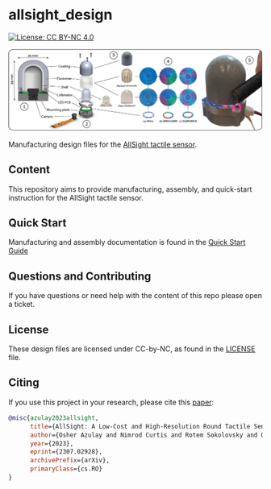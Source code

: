 # allsight_design

[![License: CC BY-NC 4.0](https://img.shields.io/badge/License-CC%20BY--NC%204.0-lightgrey.svg)](LICENSE)

<img  src="Intro.png" alt="allsight" class="center"/>

Manufacturing design files for the [AllSight tactile sensor](https://github.com/osheraz/allsight).


## Content

This repository aims to provide manufacturing, assembly, and quick-start instruction for the AllSight tactile sensor.


## Quick Start

Manufacturing and assembly documentation is found in the [Quick Start Guide](https://docs.google.com/document/d/1w17rNp5aecgzT3BPEN_t8wV7Ci-CQgCzxq583NlFb_A/edit?usp=sharing)


## Questions and Contributing

If you have questions or need help with the content of this repo please open a ticket.

## License
These design files are licensed under CC-by-NC, as found in the [LICENSE](LICENSE) file.

## Citing
If you use this project in your research, please cite this [paper](https://arxiv.org/abs/2307.02928):

```BibTeX
@misc{azulay2023allsight,
      title={AllSight: A Low-Cost and High-Resolution Round Tactile Sensor with Zero-Shot Learning Capability}, 
      author={Osher Azulay and Nimrod Curtis and Rotem Sokolovsky and Guy Levitski and Daniel Slomovik and Guy Lilling and Avishai Sintov},
      year={2023},
      eprint={2307.02928},
      archivePrefix={arXiv},
      primaryClass={cs.RO}
}

```
